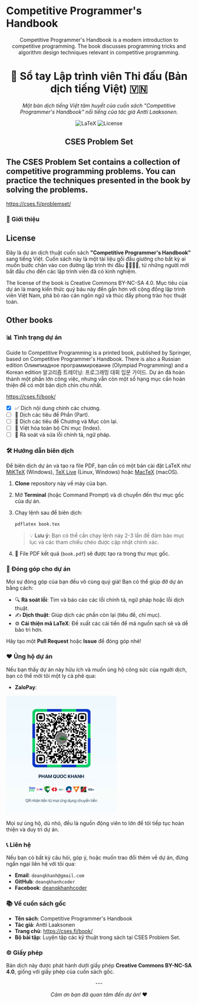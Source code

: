 # Competitive Programmer's Handbook
<div align="center">

Competitive Programmer's Handbook is a modern introduction to competitive programming.
The book discusses programming tricks and algorithm design techniques relevant in competitive programming.
  <h1>📖 Sổ tay Lập trình viên Thi đấu (Bản dịch tiếng Việt) 🇻🇳</h1>
  
  <p>
    <em>Một bản dịch tiếng Việt tâm huyết của cuốn sách "Competitive Programmer's Handbook" nổi tiếng của tác giả Antti Laaksonen.</em>
  </p>
  
  <p>
    <img src="https://img.shields.io/badge/LaTeX-008080?style=for-the-badge&logo=latex&logoColor=white" alt="LaTeX">
    <img src="https://img.shields.io/badge/License-CC%20BY--NC--SA%204.0-lightgrey.svg?style=for-the-badge" alt="License">
  </p>

## CSES Problem Set
</div>

The CSES Problem Set contains a collection of competitive programming problems.
You can practice the techniques presented in the book by solving the problems.
---

https://cses.fi/problemset/
### 🎯 Giới thiệu

## License
Đây là dự án dịch thuật cuốn sách **"Competitive Programmer's Handbook"** sang tiếng Việt. Cuốn sách này là một tài liệu gối đầu giường cho bất kỳ ai muốn bước chân vào con đường lập trình thi đấu 👨‍💻👩‍💻, từ những người mới bắt đầu cho đến các lập trình viên đã có kinh nghiệm.

The license of the book is Creative Commons BY-NC-SA 4.0.
Mục tiêu của dự án là mang kiến thức quý báu này đến gần hơn với cộng đồng lập trình viên Việt Nam, phá bỏ rào cản ngôn ngữ và thúc đẩy phong trào học thuật toán.

## Other books
### 📊 Tình trạng dự án

Guide to Competitive Programming is a printed book, published by Springer, based on Competitive Programmer's Handbook.
There is also a Russian edition Олимпиадное программирование (Olympiad Programming) and a Korean edition 알고리즘 트레이닝: 프로그래밍 대회 입문 가이드.
Dự án đã hoàn thành một phần lớn công việc, nhưng vẫn còn một số hạng mục cần hoàn thiện để có một bản dịch chỉn chu nhất.

https://cses.fi/book/
- [x] ✅ Dịch nội dung chính các chương.
- [ ] 🚧 Dịch các tiêu đề Phần (Part).
- [ ] 🚧 Dịch các tiêu đề Chương và Mục còn lại.
- [ ] 🚧 Việt hóa toàn bộ Chỉ mục (Index).
- [ ] 📝 Rà soát và sửa lỗi chính tả, ngữ pháp.

### 🛠️ Hướng dẫn biên dịch

Để biên dịch dự án và tạo ra file PDF, bạn cần có một bản cài đặt LaTeX như [MiKTeX](https://miktex.org/) (Windows), [TeX Live](https://www.tug.org/texlive/) (Linux, Windows) hoặc [MacTeX](https://www.tug.org/mactex/) (macOS).

1.  **Clone** repository này về máy của bạn.
2.  Mở **Terminal** (hoặc Command Prompt) và di chuyển đến thư mục gốc của dự án.
3.  Chạy lệnh sau để biên dịch:
    ```bash
    pdflatex book.tex
    ```
    > 💡 **Lưu ý:** Bạn có thể cần chạy lệnh này 2-3 lần để đảm bảo mục lục và các tham chiếu chéo được cập nhật chính xác.

4.  🚀 File PDF kết quả (`book.pdf`) sẽ được tạo ra trong thư mục gốc.

### 🤝 Đóng góp cho dự án

Mọi sự đóng góp của bạn đều vô cùng quý giá! Bạn có thể giúp đỡ dự án bằng cách:

*   🔍 **Rà soát lỗi**: Tìm và báo cáo các lỗi chính tả, ngữ pháp hoặc lỗi dịch thuật.
*   ✍️ **Dịch thuật**: Giúp dịch các phần còn lại (tiêu đề, chỉ mục).
*   ⚙️ **Cải thiện mã LaTeX**: Đề xuất các cải tiến để mã nguồn sạch sẽ và dễ bảo trì hơn.

Hãy tạo một **Pull Request** hoặc **Issue** để đóng góp nhé!

### ❤️ Ủng hộ dự án

Nếu bạn thấy dự án này hữu ích và muốn ủng hộ công sức của người dịch, bạn có thể mời tôi một ly cà phê qua:

*   **ZaloPay**:
<img src="https://raw.githubusercontent.com/deanqkhanhcoder/deanqkhanhcoder/refs/heads/main/zalopayqr.png" alt="ZaloPay QR Code" width="300"/>

Mọi sự ủng hộ, dù nhỏ, đều là nguồn động viên to lớn để tôi tiếp tục hoàn thiện và duy trì dự án.

### 📞 Liên hệ

Nếu bạn có bất kỳ câu hỏi, góp ý, hoặc muốn trao đổi thêm về dự án, đừng ngần ngại liên hệ với tôi qua:

*   **Email**: `deanqkhanh@gmail.com`
*   **GitHub**: `deanqkhanhcoder`
*   **Facebook**: [deanqkhanhcoder](https://www.facebook.com/deanqkhanhcoder)

### 📚 Về cuốn sách gốc

*   **Tên sách**: Competitive Programmer's Handbook
*   **Tác giả**: Antti Laaksonen
*   **Trang chủ**: https://cses.fi/book/
*   **Bộ bài tập**: Luyện tập các kỹ thuật trong sách tại CSES Problem Set.

### ©️ Giấy phép

Bản dịch này được phát hành dưới giấy phép **Creative Commons BY-NC-SA 4.0**, giống với giấy phép của cuốn sách gốc.

<div align="center">
  ---
  <p><em>Cảm ơn bạn đã quan tâm đến dự án!</em> ❤️</p>
</div>
